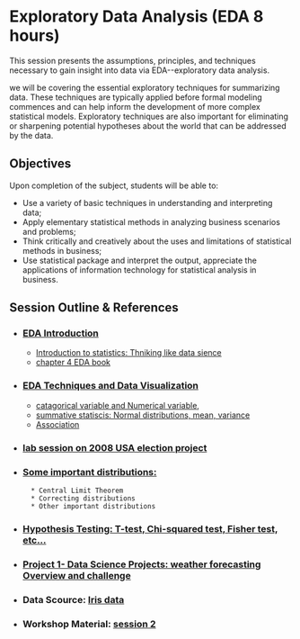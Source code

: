 # Exploratory Data Analysis (EDA 8 hours) 

This session presents the assumptions, principles, and techniques necessary to gain insight into data via EDA--exploratory data analysis.

we will be covering the essential exploratory techniques for summarizing data. These techniques are typically applied before formal modeling commences and can help inform the development of more complex statistical models. Exploratory techniques are also important for eliminating or sharpening potential hypotheses about the world that can be addressed by the data. 

## Objectives 
Upon completion of the subject, students will be able to:
* Use a variety of basic techniques in understanding and interpreting data;
* Apply elementary statistical methods in analyzing business scenarios and problems;
* Think critically and creatively about the uses and limitations of statistical methods in business;
* Use statistical package and interpret the output, appreciate the applications of information technology for statistical analysis in business.

## Session Outline & References
* ### [EDA Introduction](https://github.com/Abdel-Razzak/DSF/blob/3-EDA/Exploratory%20data%20analysis.ipynb)
    * [Introduction to statistics: Thniking like data sience](https://github.com/Abdel-Razzak/DSF/blob/3-EDA/Statistical_Thinking_likeDataScience.ipynb)
    * [chapter 4 EDA book](https://github.com/Abdel-Razzak/DSF/blob/3-EDA/Readings/chapter4-EDA.pdf)
    
* ### [EDA Techniques and Data Visualization](https://github.com/Abdel-Razzak/DSF/blob/3-EDA/Readings/The%20visual%20display%20of%20quantitive%20information.pdf) 
    * [catagorical variable and Numerical variable,](https://github.com/Abdel-Razzak/DSF/blob/3-EDA/Readings/working_with_data_1.pptx) 
    * [summative statiscis: Normal distributions, mean, variance](https://github.com/Abdel-Razzak/DSF/blob/3-EDA/Readings/working_with_data_2.pptx)
    * [Association](https://github.com/Abdel-Razzak/DSF/blob/3-EDA/Readings/working_with_data_3.pptx) 

* ### [lab session on 2008 USA election project](https://github.com/Abdel-Razzak/DSF/blob/3-EDA/session%20lab/swing_states%20lab.ipynb)

* ### [Some important distributions:](https://github.com/Abdel-Razzak/DSF/blob/3-EDA/Readings/session%20presentation.pptx) 
        * Central Limit Theorem
        * Correcting distributions
        * Other important distributions
        
* ### [Hypothesis Testing: T-test, Chi-squared test, Fisher test, etc…](https://github.com/Abdel-Razzak/DSF/blob/3-EDA/Readings/Introduction%20to%20hypothisis%20testing.pdf) 

* ### [Project 1- Data Science Projects: weather forecasting Overview and challenge](https://github.com/Abdel-Razzak/DSF/blob/3-EDA/Weather%20Data%20Project/01_02_stations.ipynb) 

* ### Data Scource: [Iris data](https://github.com/Abdel-Razzak/DSF/blob/3-EDA/iris-data.csv)
* ### Workshop Material: [session 2](https://github.com/Abdel-Razzak/DSF/blob/3-EDA/session%202.rar)
